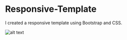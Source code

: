 # Responsive-Template
I created a responsive template using Bootstrap and CSS.

![alt text](https://res.cloudinary.com/dkp2goy1i/image/upload/v1636900991/bootstrapproject1_l26cz8.png)
